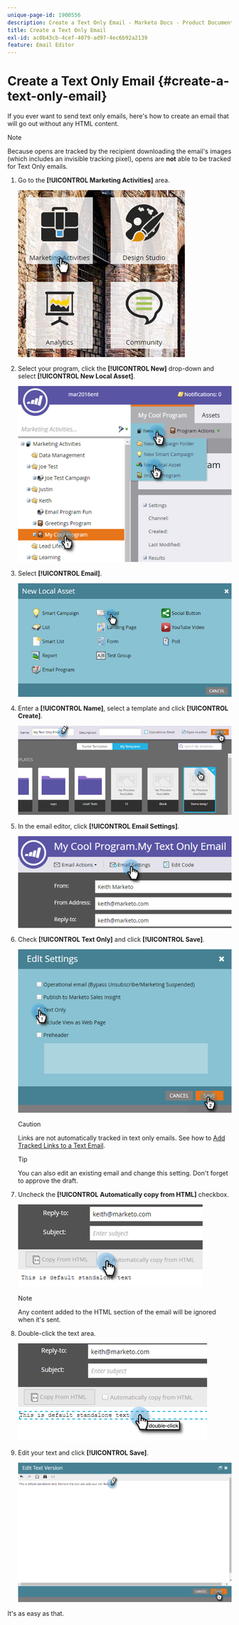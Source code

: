 ```yaml
---
unique-page-id: 1900556
description: Create a Text Only Email - Marketo Docs - Product Documentation
title: Create a Text Only Email
exl-id: ac0b43cb-4cef-4079-ad97-4ec6b92a2139
feature: Email Editor
---
```

# Create a Text Only Email {#create-a-text-only-email}

If you ever want to send text only emails, here's how to create an email that will go out without any HTML content.

>[!NOTE]
>
>Because opens are tracked by the recipient downloading the email's images (which includes an invisible tracking pixel), opens are **not** able to be tracked for Text Only emails.

1. Go to the **[!UICONTROL Marketing Activities]** area.

   ![](assets/one-1.png)

1. Select your program, click the **[!UICONTROL New]** drop-down and select **[!UICONTROL New Local Asset]**.

   ![](assets/two-1.png)

1. Select **[!UICONTROL Email]**.

   ![](assets/three-1.png)

1. Enter a **[!UICONTROL Name]**, select a template and click **[!UICONTROL Create]**.

   ![](assets/four-1.png)

1. In the email editor, click **[!UICONTROL Email Settings]**.

   ![](assets/five.png)

1. Check **[!UICONTROL Text Only]** and click **[!UICONTROL Save]**.

   ![](assets/six.png)

   >[!CAUTION]
   >
   >Links are not automatically tracked in text only emails. See how to [Add Tracked Links to a Text Email](/help/marketo/product-docs/email-marketing/general/functions-in-the-editor/add-tracked-links-to-a-text-email.md).

   >[!TIP]
   >
   >You can also edit an existing email and change this setting. Don't forget to approve the draft.

1. Uncheck the **[!UICONTROL Automatically copy from HTML]** checkbox.

   ![](assets/seven.png)

   >[!NOTE]
   >
   >Any content added to the HTML section of the email will be ignored when it's sent.

1. Double-click the text area.

   ![](assets/eight.png)

1. Edit your text and click **[!UICONTROL Save]**.

   ![](assets/nine.png)

It's as easy as that.
